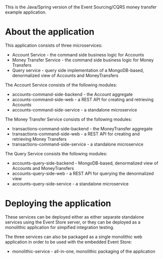 This is the Java/Spring version of the Event Sourcing/CQRS money transfer example application.

# About the application

This application consists of three microservices:

  * Account Service - the command side business logic for Accounts
  * Money Transfer Service - the command side business logic for Money Transfers
  * Query service - query side implementation of a MongoDB-based, denormalized view of Accounts and MoneyTransfers
   
The Account Service consists of the following modules:

  * accounts-command-side-backend - the Account aggregate
  * accounts-command-side-web - a REST API for creating and retrieving Accounts
  * accounts-command-side-service - a standalone microservice
 
The Money Transfer Service consists of the following modules:

  * transactions-command-side-backend - the MoneyTransfer aggregate  
  * transactions-command-side-web - a REST API for creating and retrieving Money Transfers
  * transactions-command-side-service - a standalone microservice
 
The Query Service consists the following modules:

  * accounts-query-side-backend - MongoDB-based, denormalized view of Accounts and MoneyTransfers
  * accounts-query-side-web - a REST API for querying the denormalized view
  * accounts-query-side-service - a standalone microservice

# Deploying the application

These services can be deployed either as either separate standalone services using the Event Store server, or they can be deployed as a monolithic application for simpified integration testing.

The three services can also be packaged as a single monolithic web application in order to be used with the embedded Event Store:

  * monolithic-service - all-in-one, monolithic packaging of the application

  
